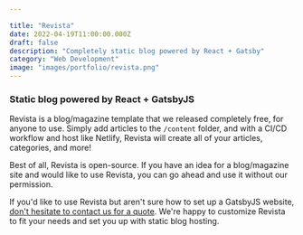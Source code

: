 ```yaml
---

title: "Revista"
date: 2022-04-19T11:00:00.000Z
draft: false
description: "Completely static blog powered by React + Gatsby"
category: "Web Development"
image: "images/portfolio/revista.png"
---
```


### Static blog powered by React + GatsbyJS

Revista is a blog/magazine template that we released completely free, for anyone to use. Simply add articles to the `/content` folder, and with a CI/CD workflow and host like Netlify, Revista will create all of your articles, categories, and more!

Best of all, Revista is open-source. If you have an idea for a blog/magazine site and would like to use Revista, you can go ahead and use it without our permission.

If you'd like to use Revista but aren't sure how to set up a GatsbyJS website, <a href="/contact">don't hesitate to contact us for a quote</a>. We're happy to customize Revista to fit your needs and set you up with static blog hosting.



